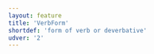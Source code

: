```yaml
---
layout: feature
title: 'VerbForm'
shortdef: 'form of verb or deverbative'
udver: '2'
---
```

<!-- Interlanguage links updated Út zář 29 20:43:05 CEST 2020 -->
